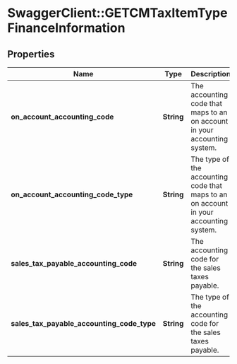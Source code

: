 # SwaggerClient::GETCMTaxItemTypeFinanceInformation

## Properties
Name | Type | Description | Notes
------------ | ------------- | ------------- | -------------
**on_account_accounting_code** | **String** | The accounting code that maps to an on account in your accounting system.  | [optional] 
**on_account_accounting_code_type** | **String** | The type of the accounting code that maps to an on account in your accounting system.  | [optional] 
**sales_tax_payable_accounting_code** | **String** | The accounting code for the sales taxes payable.  | [optional] 
**sales_tax_payable_accounting_code_type** | **String** | The type of the accounting code for the sales taxes payable.  | [optional] 


